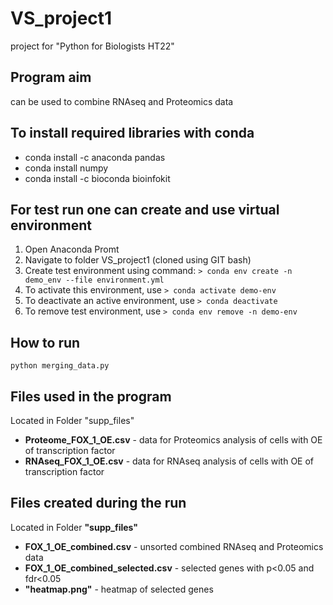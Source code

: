 # VS_project1
project for "Python for Biologists HT22"

## Program aim
can be used to combine RNAseq and Proteomics data 

## To install required libraries with conda
* conda install -c anaconda pandas
* conda install numpy
* conda install -c bioconda bioinfokit

## For test run one can create and use virtual environment
1. Open Anaconda Promt
2. Navigate to folder VS_project1 (cloned using GIT bash)
3. Create test environment using command: `> conda env create -n demo_env --file environment.yml`
4. To activate this environment, use `> conda activate demo-env`
5. To deactivate an active environment, use `> conda deactivate`
6. To remove test environment, use `> conda env remove -n demo-env`

## How to run
`python merging_data.py`

## Files used in the program
Located in Folder "supp_files"

- **Proteome_FOX_1_OE.csv** - data for Proteomics analysis of cells with OE of transcription factor
- **RNAseq_FOX_1_OE.csv** - data for RNAseq analysis of cells with OE of transcription factor

## Files created during the run
Located in Folder **"supp_files"**
- **FOX_1_OE_combined.csv** - unsorted combined RNAseq and Proteomics data
- **FOX_1_OE_combined_selected.csv** - selected genes with p<0.05 and fdr<0.05 
- **"heatmap.png"** - heatmap of selected genes

